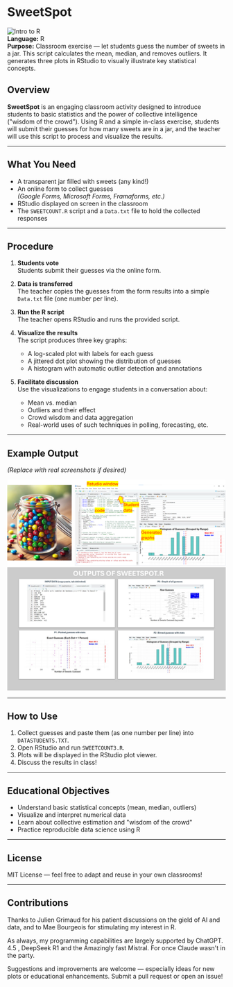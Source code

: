 # SweetSpot
![Intro to R](https://img.shields.io/badge/SweetSpot-276DC3?style=for-the-badge&logo=r&logoColor=white)\
**Language:** R  
**Purpose:** Classroom exercise — let students guess the number of sweets in a jar. This script calculates the mean, median, and removes outliers. It generates three plots in RStudio to visually illustrate key statistical concepts.

## Overview

**SweetSpot** is an engaging classroom activity designed to introduce students to basic statistics and the power of collective intelligence ("wisdom of the crowd"). Using R and a simple in-class exercise, students will submit their guesses for how many sweets are in a jar, and the teacher will use this script to process and visualize the results.

---

## What You Need

- A transparent jar filled with sweets (any kind!)
- An online form to collect guesses  
  *(Google Forms, Microsoft Forms, Framaforms, etc.)*
- RStudio displayed on screen in the classroom
- The `SWEETCOUNT.R` script and a `Data.txt` file to hold the collected responses

---

## Procedure

1. **Students vote**  
   Students submit their guesses via the online form.

2. **Data is transferred**  
   The teacher copies the guesses from the form results into a simple `Data.txt` file (one number per line).

3. **Run the R script**  
   The teacher opens RStudio and runs the provided script.

4. **Visualize the results**  
   The script produces three key graphs:
   - A log-scaled plot with labels for each guess
   - A jittered dot plot showing the distribution of guesses
   - A histogram with automatic outlier detection and annotations

5. **Facilitate discussion**  
   Use the visualizations to engage students in a conversation about:
   - Mean vs. median
   - Outliers and their effect
   - Crowd wisdom and data aggregation
   - Real-world uses of such techniques in polling, forecasting, etc.

---

## Example Output

*(Replace with real screenshots if desired)*

<img src="https://github.com/FYCodeLab/SweetSpot/blob/main/assets/jar-code.png?raw=true" width="800"/>
<img src="https://github.com/FYCodeLab/SweetSpot/blob/main/assets/screenshots-sweetspot.jpg?raw=true" width="800"/>



---

## How to Use

1. Collect guesses and paste them (as one number per line) into `DATASTUDENTS.TXT`.
2. Open RStudio and run `SWEETCOUNT3.R`.
3. Plots will be displayed in the RStudio plot viewer.
4. Discuss the results in class!

---

## Educational Objectives

- Understand basic statistical concepts (mean, median, outliers)
- Visualize and interpret numerical data
- Learn about collective estimation and "wisdom of the crowd"
- Practice reproducible data science using R

---

## License

MIT License — feel free to adapt and reuse in your own classrooms!

---

## Contributions
Thanks to Julien Grimaud for his patient discussions on the gield of AI and data, and to Mae Bourgeois for stimulating my interest in R.

As always, my programming capabilities are largely supported by ChatGPT. 4.5 , DeepSeek R1 and the Amazingly fast Mistral. For once Claude wasn't in the party. 

Suggestions and improvements are welcome — especially ideas for new plots or educational enhancements. Submit a pull request or open an issue!
